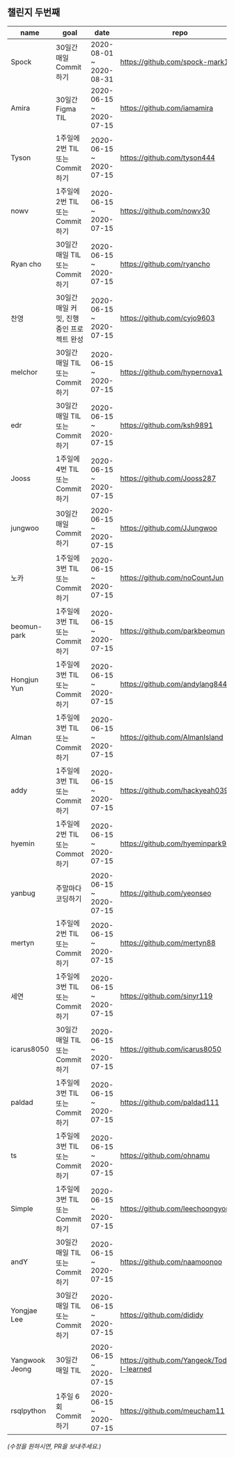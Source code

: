 ## 챌린지 두번째

| name | goal | date | repo |
| ---- | ---- | ---- | ---- |
Spock | 30일간 매일 Commit 하기 | 2020-08-01 ~ 2020-08-31 | https://github.com/spock-mark1 |
Amira | 30일간 Figma  TIL | 2020-06-15 ~ 2020-07-15 | https://github.com/iamamira |
Tyson | 1주일에 2번 TIL 또는 Commit하기 | 2020-06-15 ~ 2020-07-15 | https://github.com/tyson444 |
nowv | 1주일에 2번 TIL 또는 Commit하기 | 2020-06-15 ~ 2020-07-15 | https://github.com/nowv30 |
Ryan cho | 30일간 매일 TIL 또는 Commit 하기 | 2020-06-15 ~ 2020-07-15 | https://github.com/ryancho |
찬영 | 30일간 매일 커밋, 진행중인 프로젝트 완성 | 2020-06-15 ~ 2020-07-15 | https://github.com/cyjo9603 |
melchor | 30일간 매일 TIL 또는 Commit 하기 | 2020-06-15 ~ 2020-07-15 | https://github.com/hypernova1 |
edr | 30일간 매일 TIL 또는 Commit하기 | 2020-06-15 ~ 2020-07-15 | https://github.com/ksh9891 |
Jooss | 1주일에 4번 TIL 또는 Commit하기 | 2020-06-15 ~ 2020-07-15 | https://github.com/Jooss287 |
jungwoo | 30일간 매일 Commit하기 | 2020-06-15 ~ 2020-07-15 | https://github.com/JJungwoo |
노카 | 1주일에 3번 TIL 또는 Commit 하기 | 2020-06-15 ~ 2020-07-15 | https://github.com/noCountJun |
beomun-park | 1주일에 3번 TIL 또는 Commit 하기 | 2020-06-15 ~ 2020-07-15 | https://github.com/parkbeomun |
Hongjun Yun | 1주일에 3번 TIL 또는 Commit 하기 | 2020-06-15 ~ 2020-07-15 | https://github.com/andylang8445 |
Alman | 1주일에 3번 TIL 또는 Commit 하기 | 2020-06-15 ~ 2020-07-15 | https://github.com/AlmanIsland |
addy | 1주일에 3번 TIL 또는 Commit 하기 | 2020-06-15 ~ 2020-07-15 | https://github.com/hackyeah039 |
hyemin | 1주일에 2번 TIL 또는 Commot 하기 | 2020-06-15 ~ 2020-07-15 | https://github.com/hyeminpark9105 |
yanbug | 주말마다 코딩하기 | 2020-06-15 ~ 2020-07-15 | https://github.com/yeonseo |
mertyn | 1주일에 2번 TIL 또는 Commit 하기 | 2020-06-15 ~ 2020-07-15 | https://github.com/mertyn88 |
세연 | 1주일에 3번 TIL 또는 Commit 하기 | 2020-06-15 ~ 2020-07-15 | https://github.com/sinyr119 |
icarus8050 | 30일간 매일 TIL 또는 Commit 하기 | 2020-06-15 ~ 2020-07-15 | https://github.com/icarus8050 |
paldad | 1주일에 3번 TIL 또는 Commit 하기 | 2020-06-15 ~ 2020-07-15 | https://github.com/paldad111 |
ts | 1주일에 3번 TIL 또는 Commit 하기 | 2020-06-15 ~ 2020-07-15 | https://github.com/ohnamu |
Simple | 1주일에 3번 TIL 또는 Commit 하기 | 2020-06-15 ~ 2020-07-15 | https://github.com/leechoongyon |
andY | 30일간 매일 TIL 또는 Commit 하기 | 2020-06-15 ~ 2020-07-15 | https://github.com/naamoonoo |
Yongjae Lee | 30일간 매일 TIL 또는 Commit 하기 | 2020-06-15 ~ 2020-07-15 | https://github.com/dididy | 
Yangwook Jeong | 30일간 매일 TIL | 2020-06-15 ~ 2020-07-15 | https://github.com/Yangeok/Today-I-learned | 
rsqlpython | 1주일 6회 Commit 하기 | 2020-06-15 ~ 2020-07-15 | https://github.com/meucham11 | 
_(수정을 원하시면, PR을 보내주세요.)_
